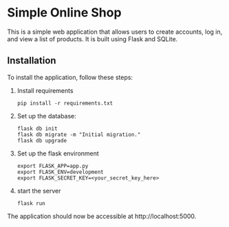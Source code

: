 # Simple Online Shop
This is a simple web application that allows users to create accounts, log in, and view a list of products. It is built using Flask and SQLite.

## Installation
To install the application, follow these steps:

1. Install requirements
   ```
   pip install -r requirements.txt 
   ```
   
2. Set up the database:
   ```
   flask db init
   flask db migrate -m "Initial migration."
   flask db upgrade
   ```
3. Set up the flask environment
   ```
   export FLASK_APP=app.py
   export FLASK_ENV=development
   export FLASK_SECRET_KEY=<your_secret_key_here>
   ```
4. start the server
   ```
   flask run
   ```
 
 The application should now be accessible at http://localhost:5000.
 
